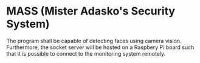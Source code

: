 # MASS (Mister Adasko's Security System)

The program shall be capable of detecting faces using camera vision.
Furthermore, the socket server will be hosted on a Raspbery Pi board
such that it is possible to connect to the monitoring system remotely.